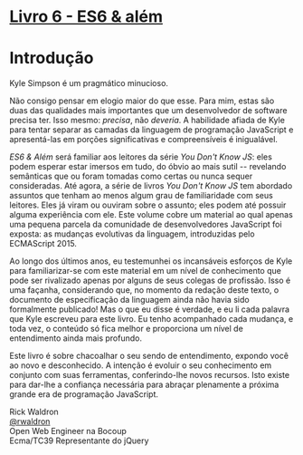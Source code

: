 # [Livro 6 - ES6 & além](../06-es6-and-beyond/)

# Introdução

Kyle Simpson é um pragmático minucioso.

Não consigo pensar em elogio maior do que esse. Para mim, estas são duas das qualidades mais importantes que um desenvolvedor de software precisa ter. Isso mesmo: *precisa*, não *deveria*. A habilidade afiada de Kyle para tentar separar as camadas da linguagem de programação JavaScript e apresentá-las em porções significativas e compreensíveis é inigualável.


*ES6 & Além* será familiar aos leitores da série *You Don't Know JS*: eles podem esperar estar imersos em tudo, do óbvio ao mais sutil -- revelando semânticas que ou foram tomadas como certas ou nunca sequer consideradas. Até agora, a série de livros *You Don't Know JS* tem abordado assuntos que tenham ao menos algum grau de familiaridade com seus leitores. Eles já viram ou ouviram sobre o assunto; eles podem até possuir alguma experiência com ele. Este volume cobre um material ao qual apenas uma pequena parcela da comunidade de desenvolvedores JavaScript foi exposta: as mudanças evolutivas da linguagem, introduzidas pelo ECMAScript 2015.

Ao longo dos últimos anos, eu testemunhei os incansáveis esforços de Kyle para familiarizar-se com este material em um nível de conhecimento que pode ser rivalizado apenas por alguns de seus colegas de profissão. Isso é uma façanha, considerando que, no momento da redação deste texto, o documento de especificação da linguagem ainda não havia sido formalmente publicado! Mas o que eu disse é verdade, e eu li cada palavra que Kyle escreveu para este livro. Eu tenho acompanhado cada mudança, e toda vez, o conteúdo só fica melhor e proporciona um nível de entendimento ainda mais profundo.


Este livro é sobre chacoalhar o seu sendo de entendimento, expondo você ao novo e desconhecido. A intenção é evoluir o seu conhecimento em conjunto com suas ferramentas, conferindo-lhe novos recursos. Isto existe para dar-lhe a confiança necessária para abraçar plenamente a próxima grande era de programação JavaScript.

Rick Waldron<br>
[@rwaldron](http://twitter.com/rwaldron)<br>
Open Web Engineer na Bocoup<br>
Ecma/TC39 Representante do jQuery
